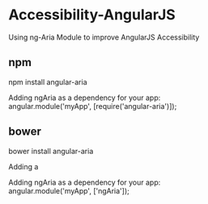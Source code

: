 # Accessibility-AngularJS
Using ng-Aria Module to improve AngularJS Accessibility

<h2>npm</h2>
npm install angular-aria

<p>Adding ngAria as a dependency for your app:<br>
angular.module('myApp', [require('angular-aria')]);</p>

<h2>bower</h2>
bower install angular-aria

<p>Adding a <script> to your html page:<br>
<script src="/bower_components/angular-aria/angular-aria.js"></script></p>

<p>Adding ngAria as a dependency for your app:<br>
angular.module('myApp', ['ngAria']);</p>
